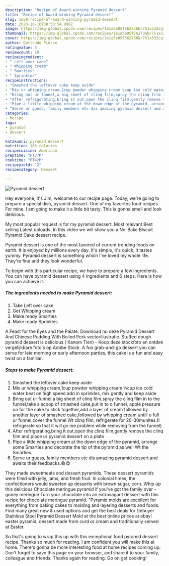 ```yaml
---
description: "Recipe of Award-winning Pyramid dessert"
title: "Recipe of Award-winning Pyramid dessert"
slug: 1658-recipe-of-award-winning-pyramid-dessert
date: 2020-10-16T08:58:54.998Z
image: https://img-global.cpcdn.com/recipes/1e1a5e05f562736b/751x532cq70/pyramid-dessert-recipe-main-photo.jpg
thumbnail: https://img-global.cpcdn.com/recipes/1e1a5e05f562736b/751x532cq70/pyramid-dessert-recipe-main-photo.jpg
cover: https://img-global.cpcdn.com/recipes/1e1a5e05f562736b/751x532cq70/pyramid-dessert-recipe-main-photo.jpg
author: Gertrude Pierce
ratingvalue: 5
reviewcount: 10
recipeingredient:
- " Left over cake"
- " Whipping cream"
- " Smarties"
- " Sprinkles"
recipeinstructions:
- "Smashed the leftover cake keep aside"
- "Mix ur whipping cream,1cup powder whipping cream ½cup ice cold water beat on high speed add in sprinkles, mix gently and keep aside"
- "Bring out ur funnel,a big sheet of clinq film,spray the clinq film in to the funnel,take a scoop of smashed cake,put in to d funnel, apple pressure on for the cake to stick together,add a layer of cream followed by another layer of smashed cake,followed by whipping cream untill u full ur funnel,cover the funnel Wt clinq film, refrigerate for 20-30munites.(I refrigerate so that it will gv me problem while removing from the funnel)"
- "After refrigerating,bring it out,open the clinq film,gently remove the clinq film and place ur pyramid dessert on a plate"
- "Pipe a little whipping cream at the down edge of the pyramid, arrange some Smarties and decorate the tip of the pyramid as well Wt the Smarties."
- "Serve ur guess, family members etc dis amazing pyramid dessert and awaits their feedbacks.😆😋"
categories:
- Recipe
tags:
- pyramid
- dessert

katakunci: pyramid dessert 
nutrition: 163 calories
recipecuisine: American
preptime: "PT37M"
cooktime: "PT42M"
recipeyield: "2"
recipecategory: Dessert

---
```



![Pyramid dessert](https://img-global.cpcdn.com/recipes/1e1a5e05f562736b/751x532cq70/pyramid-dessert-recipe-main-photo.jpg)

Hey everyone, it's Jim, welcome to our recipe page. Today, we're going to prepare a special dish, pyramid dessert. One of my favorites food recipes. For mine, I am going to make it a little bit tasty. This is gonna smell and look delicious.

My most popular request is for my pyramid dessert. Most relevant Best selling Latest uploads. In this video we will show you a No-Bake Biscuit Pyramid Cake dessert recipe.

Pyramid dessert is one of the most favored of current trending foods on earth. It is enjoyed by millions every day. It's simple, it's quick, it tastes yummy. Pyramid dessert is something which I've loved my whole life. They're fine and they look wonderful.


To begin with this particular recipe, we have to prepare a few ingredients. You can have pyramid dessert using 4 ingredients and 6 steps. Here is how you can achieve it.

<!--inarticleads1-->

##### The ingredients needed to make Pyramid dessert:

1. Take  Left over cake
1. Get  Whipping cream
1. Make ready  Smarties
1. Make ready  Sprinkles


A Feast for the Eyes and the Palate. Download nu deze Pyramid Dessert And Chinese Pudding With Boiled Pork vectorillustratie. Stuffed dough pyramid dessert is delicious ( Kanom Tien) - Koop deze stockfoto en ontdek vergelijkbare foto&#39;s op Adobe Stock. A fun grab-and-go dessert you can serve for late morning or early afternoon parties, this cake is a fun and easy twist on a familiar. 

<!--inarticleads2-->

##### Steps to make Pyramid dessert:

1. Smashed the leftover cake keep aside
1. Mix ur whipping cream,1cup powder whipping cream ½cup ice cold water beat on high speed add in sprinkles, mix gently and keep aside
1. Bring out ur funnel,a big sheet of clinq film,spray the clinq film in to the funnel,take a scoop of smashed cake,put in to d funnel, apple pressure on for the cake to stick together,add a layer of cream followed by another layer of smashed cake,followed by whipping cream untill u full ur funnel,cover the funnel Wt clinq film, refrigerate for 20-30munites.(I refrigerate so that it will gv me problem while removing from the funnel)
1. After refrigerating,bring it out,open the clinq film,gently remove the clinq film and place ur pyramid dessert on a plate
1. Pipe a little whipping cream at the down edge of the pyramid, arrange some Smarties and decorate the tip of the pyramid as well Wt the Smarties.
1. Serve ur guess, family members etc dis amazing pyramid dessert and awaits their feedbacks.😆😋


They made sweetmeats and dessert pyramids. These dessert pyramids were filled with jelly, jams, and fresh fruit. In colonial times, the confectioners would sweeten up desserts with brown sugar, corn. Whip up this delicious Chocolate meringue pyramid if you&#39;ve got the family over - gooey meringue Turn your chocolate into an extravagant dessert with this recipe for chocolate meringue pyramid. &#34;Pyramid molds are excellent for everything from baking cakes to molding and layering desserts and foods. Find many great new &amp; used options and get the best deals for Debuyer Stainless Steel Pyramid Dessert Mold at the best online prices at ebay! easter pyramid, dessert made from curd or cream and traditionally served at Easter. 

So that's going to wrap this up with this exceptional food pyramid dessert recipe. Thanks so much for reading. I am confident you will make this at home. There's gonna be more interesting food at home recipes coming up. Don't forget to save this page on your browser, and share it to your family, colleague and friends. Thanks again for reading. Go on get cooking!
